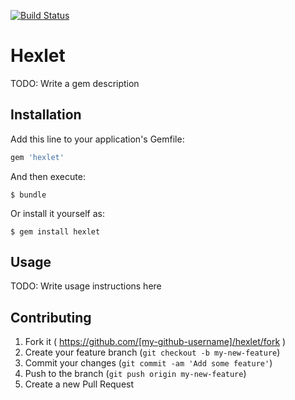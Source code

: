 [![Build Status](https://travis-ci.org/Hexlet/hexlet.svg?branch=master)](https://travis-ci.org/Hexlet/hexlet)

# Hexlet

TODO: Write a gem description

## Installation

Add this line to your application's Gemfile:

```ruby
gem 'hexlet'
```

And then execute:

    $ bundle

Or install it yourself as:

    $ gem install hexlet

## Usage

TODO: Write usage instructions here

## Contributing

1. Fork it ( https://github.com/[my-github-username]/hexlet/fork )
2. Create your feature branch (`git checkout -b my-new-feature`)
3. Commit your changes (`git commit -am 'Add some feature'`)
4. Push to the branch (`git push origin my-new-feature`)
5. Create a new Pull Request

